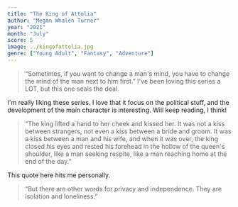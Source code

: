 ```yaml
---
title: "The King of Attolia"
author: "Megan Whalen Turner"
year: "2021"
month: "July"
score: 5
image: ../kingofattolia.jpg
genre: ["Young Adult", "Fantasy", "Adventure"]
---
```


> “Sometimes, if you want to change a man's mind, you have to change the mind of the man next to him first.”
> I've been loving this series a LOT, but this one seals the deal.

I'm really liking these series. I love that it focus on the political stuff, and the development of the main character is interesting. Will keep reading, I think!

> “The king lifted a hand to her cheek and kissed her. It was not a kiss between strangers, not even a kiss between a bride and groom. It was a kiss between a man and his wife, and when it was over, the king closed his eyes and rested his forehead in the hollow of the queen's shoulder, like a man seeking respite, like a man reaching home at the end of the day.”

This quote here hits me personally.

> “But there are other words for privacy and independence. They are isolation and loneliness.”
